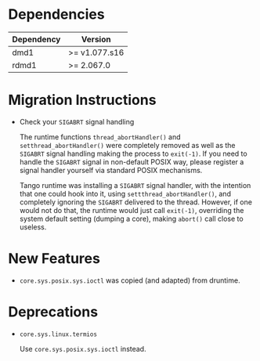 Dependencies
============

Dependency | Version
-----------|------------------
dmd1       | >= v1.077.s16
rdmd1      | >= 2.067.0

Migration Instructions
======================

- Check your `SIGABRT` signal handling

  The runtime functions `thread_abortHandler()` and `setthread_abortHandler()`
  were completely removed as well as the `SIGABRT` signal handling making the
  process to `exit(-1)`. If you need to handle the `SIGABRT` signal in
  non-default POSIX way, please register a signal handler yourself via standard
  POSIX mechanisms.

  Tango runtime was installing a `SIGABRT` signal handler, with the intention
  that one could hook into it, using `settthread_abortHandler()`, and completely
  ignoring the `SIGABRT` delivered to the thread. However, if one would not do
  that, the runtime would just call `exit(-1)`, overriding the system default
  setting (dumping a core), making `abort()` call close to useless.

New Features
============

- `core.sys.posix.sys.ioctl` was copied (and adapted) from druntime.

Deprecations
============

- `core.sys.linux.termios`

  Use `core.sys.posix.sys.ioctl` instead.


